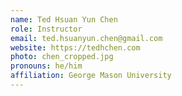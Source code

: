 ```yaml
---
name: Ted Hsuan Yun Chen
role: Instructor
email: ted.hsuanyun.chen@gmail.com
website: https://tedhchen.com
photo: chen_cropped.jpg
pronouns: he/him
affiliation: George Mason University
---
```

